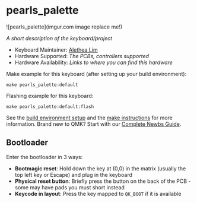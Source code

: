 # pearls_palette

![pearls_palette](imgur.com image replace me!)

*A short description of the keyboard/project*

* Keyboard Maintainer: [Alethea Lim](https://github.com/Alecat)
* Hardware Supported: *The PCBs, controllers supported*
* Hardware Availability: *Links to where you can find this hardware*

Make example for this keyboard (after setting up your build environment):

    make pearls_palette:default

Flashing example for this keyboard:

    make pearls_palette:default:flash

See the [build environment setup](https://docs.qmk.fm/#/getting_started_build_tools) and the [make instructions](https://docs.qmk.fm/#/getting_started_make_guide) for more information. Brand new to QMK? Start with our [Complete Newbs Guide](https://docs.qmk.fm/#/newbs).

## Bootloader

Enter the bootloader in 3 ways:

* **Bootmagic reset**: Hold down the key at (0,0) in the matrix (usually the top left key or Escape) and plug in the keyboard
* **Physical reset button**: Briefly press the button on the back of the PCB - some may have pads you must short instead
* **Keycode in layout**: Press the key mapped to `QK_BOOT` if it is available

